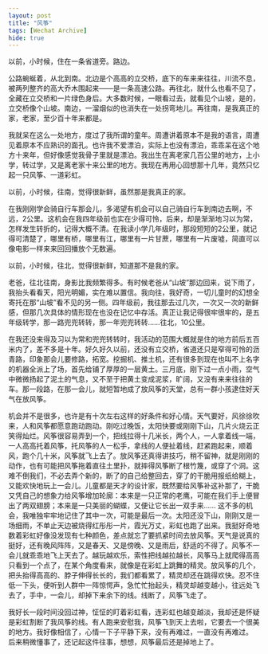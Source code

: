 ```yaml
---
layout: post
title: "风筝"
tags: [Wechat Archive]
hide: true
---
```


以前，小时候，住在一条省道旁。路边。

公路蜿蜒着，从北到南。北边是个高高的立交桥，底下的车来来往往，川流不息，被两列整齐的高大乔木围起来——是一条高速公路。再往北，就什么也看不见了，全藏在立交桥和一片绿色身后。大多数时候，一眼看过去，就看见个山坡，是的，立交桥像个山坡。南边，一溜烟似的也消失在一处拐弯地儿。再往南，是我真正的家，老家，至少百十年来都是。

我就呆在这么一处地方，度过了我所谓的童年。周遭讲着原本不是我的语言，周遭见着原本不应熟识的面孔。也许我不爱漂泊，实际上也没有漂泊，乖乖呆在这个地方十来年，但好像感觉我骨子里就是漂泊。我出生在离老家几百公里的地方，上小学，转过学，又是离老家十来公里的地方。我现在再用心回想那十几年，竟然只忆起一只风筝、一道彩虹。

以前，小时候，往南，觉得很新鲜，虽然那是我真正的家。

在我刚刚学会骑自行车那会儿，多渴望有机会可以自己骑自行车到南边去啊，不远，2公里。这机会在我四年级前也实在少得可怜，后来，却是渐渐地习以为常，怎样发生转折的，记得大概不清。在我读小学几年级时，那段短短的2公里，就记得可清楚了，哪里有桥，哪里有江，哪里有一片甘蔗，哪里有一片废墟，简直可以像电影一样来来回回播放个无数遍。

以前，小时候，往北，觉得很新鲜，知道那不是我的家。

老爸，往北往南，身影比我频繁得多。有时候老爸从“山坡”那边回来，说下雨了，我抬头看看天，阳光明媚，实在难以置信。我向往，我好奇，一切儿童时的幻想全寄托在那“山坡”看不见的另一侧。四年级前，我往那去过几次，一次又一次的新鲜感，但那几次具体的情形现在也没在记忆中存活。真正让我记得很牢很牢的，是五年级转学，那一路兜兜转转，那一年兜兜转转……往北，10公里。

在我还没来得及习以为常和兜兜转转时，我活动的范围大概就是住的地方前后五百米内了，差不多是十年。好久好久以前，还没有立交桥，省道还只是窄得可怜的沥青路，印象那会儿要修路，拓宽。挖掘机、推土机，还有很多到现在也叫不上名字的机器全派上了场，首先给铺了厚厚的一层黄土。三月底，刚下过一点小雨，空气中微微扬起了泥土的气息，又不至于把黄土变成泥浆，旷阔，又没有来来往往的车。那一段路，在那一会儿，就短暂地成了放风筝的天堂，总有一群小孩逮住好天气在放风筝。

机会并不是很多，也许是有十次左右这样的好条件和好心情。天气要好，风徐徐吹来，人和风筝都愿意跑动跑动。刚吃过晚饭，太阳快要或刚刚下山，几片火烧云正笑得灿烂。风筝很容易弄到一个，把线拉得十几米长，两个人，一人拿着线一端，一人高高托着风筝，托风筝的人一松手，拿线的人便扯着线，赶紧跑起来，顺着风，跑个几十米，风筝就飞上去了。放风筝还真得讲技巧，稍不留神，就是刚刚的动作，也有可能把风筝拖着直往土里扑，就摔得风筝断了根竹篾，或穿了个洞。这难不倒我们，不必去弄个新的，断了的自己给整回去，穿了的干脆用报纸给糊上，又能欢快地玩上一会儿。儿童都是天才的设计家，既然要给风筝补这补那了，干脆又凭自己的想象力给风筝增加轮廓：本来是一只正常的老鹰，可能在我们手上便冒出了两双翅膀；本来是一只美丽的蝴蝶，又便让它长出一双手来……
这不多的机会，我唯独牢牢地记住了其中一次，可能是最后一次。太阳还没下山，刚刚又是一场细雨，不单止天边被烧得红彤彤一片，霞光万丈，彩虹也跑了出来。我挺好奇地数着彩虹好像没发现有七种颜色，差点就忘了要抓紧时间去放风筝。天气是说真的挺好，还有晚风阵阵，又是春天、又是傍晚、又是雨后，舒适的不得了。风筝不一会儿就乖乖地飞上天去了。越玩越欢乐，索性把线越拉越长，风筝马上就爬得高高只看到一个点了，在某个角度看来，就像是在彩虹上跳舞的精灵。放风筝的几个，把头抬得高高的、脖子伸得长长的，我们都看累了，精灵却还在跳得欢快。忍不住低一下头，便听到人群中一阵惊愕声，急忙忙抬起头，精灵却越变越小，往远处飞去了，手中，一会儿，却掉下来余下的线。线断了，风筝飞走了。

我好长一段时间没回过神，怔怔的盯着彩虹看，连彩虹也越变越淡，我却还是怀疑是彩虹割断了我风筝的线。有人跑来安慰我，风筝飞到天上去啦，它要去一个很美的地方。我好像相信了，心情一下子平静下来，没有再难过，一直没有再难过。
后来稍微懂事了，还记起这件往事，想想，风筝最后还是掉地上了。